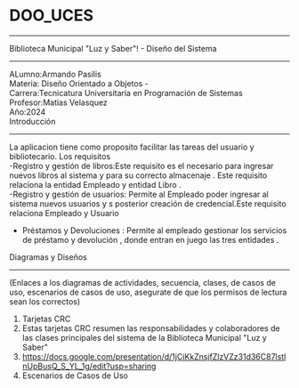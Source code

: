 # DOO_UCES
____________________________________________________________________________________________
Biblioteca Municipal "Luz y Saber"! - Diseño del Sistema
____________________________________________________________________________________________
ALumno:Armando Pasilis  
Materia: Diseño Orientado a Objetos -  
Carrera:Tecnicatura Universitaria en Programación de Sistemas  
Profesor:Matias Velasquez  
Año:2024  
Introducción  
____________________________________________________________________________________________
La aplicacion tiene como proposito facilitar las tareas del usuario y bibliotecario.
Los requisitos   
-Registro y gestión de libros:Este requisito es el necesario para ingresar nuevos libros al sistema y para su correcto almacenaje . Este requisito relaciona la entidad Empleado y entidad Libro .  
-Registro y gestión de usuarios: Permite al Empleado poder ingresar al sistema nuevos usuarios y s posterior creación de credencial.Este requisito relaciona Empleado y Usuario  
- Préstamos y Devoluciones :  Permite al empleado gestionar los servicios de préstamo y devolución , donde entran en juego las tres entidades .  

Diagramas y Diseños
____________________________________________________________________________________________
(Enlaces a los diagramas de actividades, secuencia, clases, de casos de uso,
escenarios de casos de uso, asegurate de que los permisos de lectura sean los
correctos)
1. Tarjetas CRC
2. Estas tarjetas CRC resumen las responsabilidades y colaboradores de las clases principales del sistema de la Biblioteca Municipal "Luz y Saber"
3. https://docs.google.com/presentation/d/1jCiKkZnsjfZlzVZz31d36C87lstlnUpBusQ_S_YL_1g/edit?usp=sharing
3. Escenarios de Casos de Uso
